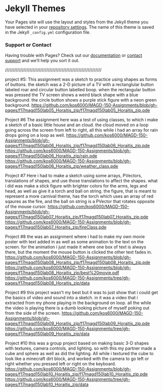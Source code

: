 # Jekyll Themes

Your Pages site will use the layout and styles from the Jekyll theme you have selected in your [repository settings](https://github.com/kos6000/MAGD-150-Assignments/settings). The name of this theme is saved in the Jekyll `_config.yml` configuration file.

### Support or Contact

Having trouble with Pages? Check out our [documentation](https://help.github.com/categories/github-pages-basics/) or [contact support](https://github.com/contact) and we’ll help you sort it out.

///////////////////////////////////////////////////////////////

project #5:
This assignment was a sketch to practice using shapes as forms of buttons. the sketch was a 2-D picture of a TV with a rectanglular button labeled roar and circular button labelled boop. when the rectangular button was pressed the TV screen shows a weird black shape with a blue background. the circle button shows a purple stick figure with a neon green background.
https://github.com/kos6000/MAGD-150-Assignments/blob/gh-pages/f17magd150lab05_Horaitis_zip/f17magd150lab05_Horaitis_zip.pde

Project #6
The assignment here was a test of using classes, to which i make a sketch of a basic little house and an cloud. the cloud moved on a loop going across the screen from left to right, all this while i had an array for rain drops going on a loop as well.
https://github.com/kos6000/MAGD-150-Assignments/blob/gh-pages/f17magd150lab06_Horaitis_zip/f17magd150lab06_Horaitis_zip.pde
https://github.com/kos6000/MAGD-150-Assignments/blob/gh-pages/f17magd150lab06_Horaitis_zip/rain.pde
https://github.com/kos6000/MAGD-150-Assignments/blob/gh-pages/f17magd150lab06_Horaitis_zip/weather_class.pde

Project #7
Here i had to make a sketch using some arrays, PVectors, translations of shapes, and use those translations to affect the shapes. what i did was make a stick figure with brighter colors for the arms, legs and head, as well as give it a torch and ball on string. the figure, that is meant to represent a more carnival theme, has the torch which uses an array of red sqaures as the fire, and the ball on string is a PVector that rotates opposite of the mouse cursor.
https://github.com/kos6000/MAGD-150-Assignments/blob/gh-pages/f17magd150lab07_Horaitis_zip/f17magd150lab07_Horaitis_zip.pde
https://github.com/kos6000/MAGD-150-Assignments/blob/gh-pages/f17magd150lab07_Horaitis_zip/fireClass.pde

Project #8
the was an assignment where i had to make my own movie poster with text added in as well as some animation to the text on the screen. for the animation i just made it where one box of text is always there, but the moment the mouse button is clicked the other text fades in.
https://github.com/kos6000/MAGD-150-Assignments/blob/gh-pages/f17magd150lab08_Horaitis_zip/f17magd150lab08_Horaitis_zip.pde
https://github.com/kos6000/MAGD-150-Assignments/blob/gh-pages/f17magd150lab08_Horaitis_zip/best%20movie.pdf
https://github.com/kos6000/MAGD-150-Assignments/tree/gh-pages/f17magd150lab08_Horaitis_zip/data

Project #9
this project wasn't my best but it was to just show that i could get the basics of video and sound into a sketch. in it was a video that i extracted from my phone playing in the background on loop. all the while the video is playing there is a dumb looking picture of myself poking out from the side of the screen.
https://github.com/kos6000/MAGD-150-Assignments/blob/gh-pages/f17magd150lab09_Horaitis_zip/f17magd150lab09_Horaitis_zip.pde
https://github.com/kos6000/MAGD-150-Assignments/tree/gh-pages/f17magd150lab09_Horaitis_zip/data

Project #10
this was a group project based on making basic 3-D shapes with textures, camera controls, and lighting. so with this my partner made a cube and sphere as well as did the lighting. All while i textured the cube to look like a minecraft dirt block, and worked with the camera to go left or right whether you pressed left or right on the keyboard.
https://github.com/kos6000/MAGD-150-Assignments/blob/gh-pages/f17magd150lab10_Horaitis_zip/f17magd150lab10_Horaitis_zip.pde
https://github.com/kos6000/MAGD-150-Assignments/tree/gh-pages/f17magd150lab10_Horaitis_zip/data
